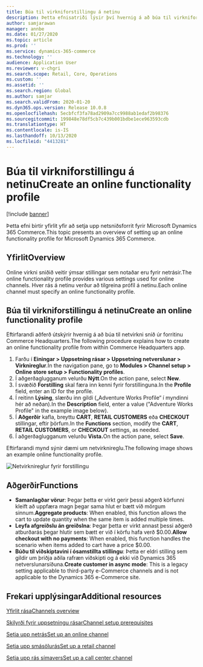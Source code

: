 ```yaml
---
title: Búa til virkniforstillingu á netinu
description: Þetta efnisatriði lýsir því hvernig á að búa til virkniforstillingar í Microsoft Dynamics 365 Commerce.
author: samjarawan
manager: annbe
ms.date: 01/27/2020
ms.topic: article
ms.prod: ''
ms.service: dynamics-365-commerce
ms.technology: ''
audience: Application User
ms.reviewer: v-chgri
ms.search.scope: Retail, Core, Operations
ms.custom: ''
ms.assetid: ''
ms.search.region: Global
ms.author: samjar
ms.search.validFrom: 2020-01-20
ms.dyn365.ops.version: Release 10.0.8
ms.openlocfilehash: 5ecbfcf3fa78ad2909a7cc9988ab1edaf2b98376
ms.sourcegitcommit: 199848e78df5cb7c439b001bdbe1ece963593cdb
ms.translationtype: HT
ms.contentlocale: is-IS
ms.lasthandoff: 10/13/2020
ms.locfileid: "4413281"
---
```

# <a name="create-an-online-functionality-profile"></a><span data-ttu-id="27993-103">Búa til virkniforstillingu á netinu</span><span class="sxs-lookup"><span data-stu-id="27993-103">Create an online functionality profile</span></span>


[!include [banner](includes/banner.md)]

<span data-ttu-id="27993-104">Þetta efni birtir yfirlit yfir að setja upp netsniðsforrit fyrir Microsoft Dynamics 365 Commerce.</span><span class="sxs-lookup"><span data-stu-id="27993-104">This topic presents an overview of setting up an online functionality profile for Microsoft Dynamics 365 Commerce.</span></span>

## <a name="overview"></a><span data-ttu-id="27993-105">Yfirlit</span><span class="sxs-lookup"><span data-stu-id="27993-105">Overview</span></span>

<span data-ttu-id="27993-106">Online virkni sniðið veitir ýmsar stillingar sem notaðar eru fyrir netrásir.</span><span class="sxs-lookup"><span data-stu-id="27993-106">The online functionality profile provides various settings used for online channels.</span></span> <span data-ttu-id="27993-107">Hver rás á netinu verður að tilgreina prófíl á netinu.</span><span class="sxs-lookup"><span data-stu-id="27993-107">Each online channel must specify an online functionality profile.</span></span>

## <a name="create-an-online-functionality-profile"></a><span data-ttu-id="27993-108">Búa til virkniforstillingu á netinu</span><span class="sxs-lookup"><span data-stu-id="27993-108">Create an online functionality profile</span></span>

<span data-ttu-id="27993-109">Eftirfarandi aðferð útskýrir hvernig á að búa til netvirkni snið úr forritinu Commerce Headquarters.</span><span class="sxs-lookup"><span data-stu-id="27993-109">The following procedure explains how to create an online functionality profile from within Commerce Headquarters app.</span></span>

1. <span data-ttu-id="27993-110">Farðu í **Einingar \> Uppsetning rásar \> Uppsetning netverslunar \> Virknireglur**.</span><span class="sxs-lookup"><span data-stu-id="27993-110">In the navigation pane, go to **Modules \> Channel setup \> Online store setup \> Functionality profiles**.</span></span>
1. <span data-ttu-id="27993-111">Í aðgerðaglugganum velurðu **Nýtt**.</span><span class="sxs-lookup"><span data-stu-id="27993-111">On the action pane, select **New**.</span></span>
1. <span data-ttu-id="27993-112">Í svæðið **Forstilling** skal færa inn kenni fyrir forstillinguna.</span><span class="sxs-lookup"><span data-stu-id="27993-112">In the **Profile** field, enter an ID for the profile.</span></span>
1. <span data-ttu-id="27993-113">Í reitinn **Lýsing**, slærðu inn gildi („Adventure Works Profile“ í myndinni hér að neðan).</span><span class="sxs-lookup"><span data-stu-id="27993-113">In the **Description** field, enter a value ("Adventure Works Profile" in the example image below).</span></span>
1. <span data-ttu-id="27993-114">Í **Aðgerðir** kafla, breyttu **CART**, **RETAIL CUSTOMERS** eða **CHECKOUT** stillingar, eftir þörfum.</span><span class="sxs-lookup"><span data-stu-id="27993-114">In the **Functions** section, modify the **CART**, **RETAIL CUSTOMERS**, or **CHECKOUT** settings, as needed.</span></span>
1. <span data-ttu-id="27993-115">Í aðgerðaglugganum velurðu **Vista.**</span><span class="sxs-lookup"><span data-stu-id="27993-115">On the action pane, select **Save**.</span></span>

<span data-ttu-id="27993-116">Eftirfarandi mynd sýnir dæmi um netvirknireglu.</span><span class="sxs-lookup"><span data-stu-id="27993-116">The following image shows an example online functionality profile.</span></span>
  
![Netvirknireglur fyrir forstillingu](media/online-functionality-profile.png)

## <a name="functions"></a><span data-ttu-id="27993-118">Aðgerðir</span><span class="sxs-lookup"><span data-stu-id="27993-118">Functions</span></span>

- <span data-ttu-id="27993-119">**Samanlagðar vörur**: Þegar þetta er virkt gerir þessi aðgerð körfunni kleift að uppfæra magn þegar sama hlut er bætt við mörgum sinnum.</span><span class="sxs-lookup"><span data-stu-id="27993-119">**Aggregate products**: When enabled, this function allows the cart to update quantity when the same item is added multiple times.</span></span>
- <span data-ttu-id="27993-120">**Leyfa afgreiðslu án greiðslna**: Þegar þetta er virkt annast þessi aðgerð atburðarás þegar hlutir sem bætt er við í körfu hafa verð $0.00.</span><span class="sxs-lookup"><span data-stu-id="27993-120">**Allow checkout with no payments**: When enabled, this function handles the scenario when items added to cart have a price $0.00.</span></span>
- <span data-ttu-id="27993-121">**Búðu til viðskiptavini í ósamstillta stillingu**: Þetta er eldri stilling sem gildir um þriðja aðila rafræn viðskipti og á ekki við Dynamics 365 netverslunarsíðuna.</span><span class="sxs-lookup"><span data-stu-id="27993-121">**Create customer in async mode**: This is a legacy setting applicable to third-party e-Commerce channels and is not applicable to the Dynamics 365 e-Commerce site.</span></span>

## <a name="additional-resources"></a><span data-ttu-id="27993-122">Frekari upplýsingar</span><span class="sxs-lookup"><span data-stu-id="27993-122">Additional resources</span></span>

[<span data-ttu-id="27993-123">Yfirlit rása</span><span class="sxs-lookup"><span data-stu-id="27993-123">Channels overview</span></span>](channels-overview.md)

[<span data-ttu-id="27993-124">Skilyrði fyrir uppsetningu rásar</span><span class="sxs-lookup"><span data-stu-id="27993-124">Channel setup prerequisites</span></span>](channels-prerequisites.md)

[<span data-ttu-id="27993-125">Setja upp netrás</span><span class="sxs-lookup"><span data-stu-id="27993-125">Set up an online channel</span></span>](channel-setup-online.md)

[<span data-ttu-id="27993-126">Setja upp smásölurás</span><span class="sxs-lookup"><span data-stu-id="27993-126">Set up a retail channel</span></span>](channel-setup-retail.md)

[<span data-ttu-id="27993-127">Setja upp rás símavers</span><span class="sxs-lookup"><span data-stu-id="27993-127">Set up a call center channel</span></span>](channel-setup-callcenter.md)
